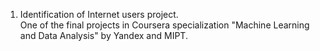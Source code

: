 1. Identification of Internet users project.  
One of the final projects in Coursera specialization "Machine Learning and Data Analysis" by Yandex and MIPT.
